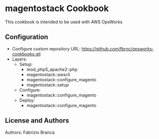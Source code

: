 magentostack Cookbook
=====================

This cookbook is intended to be used with AWS OpsWorks

Configuration
-------------

- Configure custom repository URL: https://github.com/fbrnc/opsworks-cookbooks.git
- Layers:
  - Setup: 
    - mod_php5_apache2::php
    - magentostack::awscli
    - magentostack::configure_magento
    - magentostack::setup 
  - Configure:
    - magentostack::configure_magento
  - Deploy:
    - magentostack::configure_magento

License and Authors
-------------------
Authors: Fabrizio Branca
